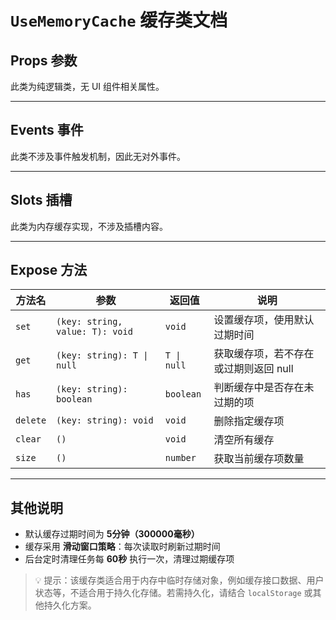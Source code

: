 # `UseMemoryCache` 缓存类文档

## Props 参数

此类为纯逻辑类，无 UI 组件相关属性。

---

## Events 事件

此类不涉及事件触发机制，因此无对外事件。

---

## Slots 插槽

此类为内存缓存实现，不涉及插槽内容。

---

## Expose 方法

| 方法名     | 参数 | 返回值 | 说明                        |
|----------|----|-----|---------------------------|
| `set`    | `(key: string, value: T): void` | `void` | 设置缓存项，使用默认过期时间 |
| `get`    | `(key: string): T \| null`      | `T \| null` | 获取缓存项，若不存在或过期则返回 null |
| `has`    | `(key: string): boolean`        | `boolean` | 判断缓存中是否存在未过期的项 |
| `delete` | `(key: string): void`           | `void` | 删除指定缓存项              |
| `clear`  | `()`                            | `void` | 清空所有缓存                |
| `size`   | `()`                            | `number` | 获取当前缓存项数量            |

---

## 其他说明

- 默认缓存过期时间为 **5分钟（300000毫秒）**
- 缓存采用 **滑动窗口策略**：每次读取时刷新过期时间
- 后台定时清理任务每 **60秒** 执行一次，清理过期缓存项

> 💡 提示：该缓存类适合用于内存中临时存储对象，例如缓存接口数据、用户状态等，不适合用于持久化存储。若需持久化，请结合 `localStorage` 或其他持久化方案。